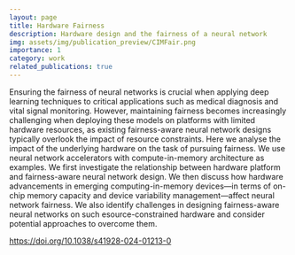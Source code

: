 ```yaml
---
layout: page
title: Hardware Fairness
description: Hardware design and the fairness of a neural network
img: assets/img/publication_preview/CIMFair.png
importance: 1
category: work
related_publications: true
---
```


Ensuring the fairness of neural networks is crucial when applying deep learning techniques to critical applications such as medical diagnosis and vital signal monitoring. However, maintaining fairness becomes increasingly challenging when deploying these models on platforms with limited hardware resources, as existing fairness-aware neural network designs typically overlook the impact of resource constraints. Here we analyse the impact of the underlying hardware on the task of pursuing fairness. We use neural network accelerators with compute-in-memory architecture as examples. We first investigate the relationship between hardware platform and fairness-aware neural network design. We then discuss how hardware advancements in emerging computing-in-memory devices—in terms of on-chip memory capacity and device variability management—affect neural network fairness. We also identify challenges in designing fairness-aware neural networks on such esource-constrained hardware and consider potential approaches to overcome them.

https://doi.org/10.1038/s41928-024-01213-0
